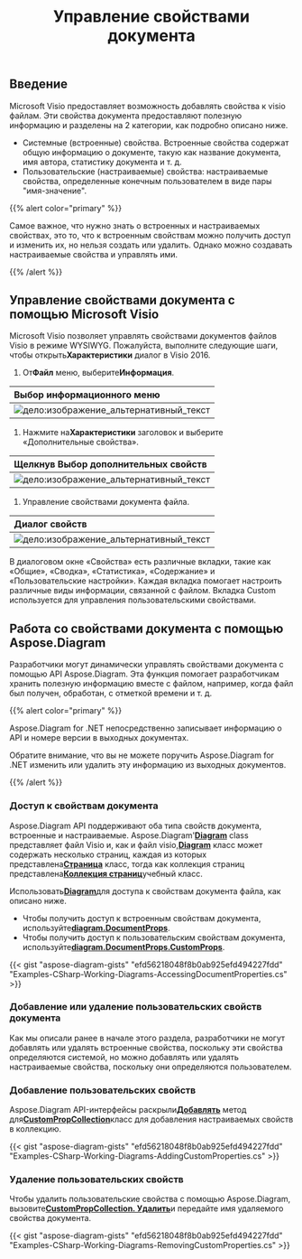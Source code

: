 ﻿---
title: Управление свойствами документа
linktitle: Свойства документа
type: docs
weight: 80
url: /ru/net/document-properties/
aliases: [/net/document-properties/]
description: Управление свойствами документа visio файлов.
---
## **Введение**

Microsoft Visio предоставляет возможность добавлять свойства к visio файлам. Эти свойства документа предоставляют полезную информацию и разделены на 2 категории, как подробно описано ниже.

- Системные (встроенные) свойства. Встроенные свойства содержат общую информацию о документе, такую как название документа, имя автора, статистику документа и т. д.
- Пользовательские (настраиваемые) свойства: настраиваемые свойства, определенные конечным пользователем в виде пары "имя-значение".

{{% alert color="primary" %}}

Самое важное, что нужно знать о встроенных и настраиваемых свойствах, это то, что к встроенным свойствам можно получить доступ и изменить их, но нельзя создать или удалить. Однако можно создавать настраиваемые свойства и управлять ими.

{{% /alert %}}

## **Управление свойствами документа с помощью Microsoft Visio**

 Microsoft Visio позволяет управлять свойствами документов файлов Visio в режиме WYSIWYG. Пожалуйста, выполните следующие шаги, чтобы открыть**Характеристики** диалог в Visio 2016.

1.  От**Файл** меню, выберите**Информация**.

|**Выбор информационного меню**|
|:- |
|![дело:изображение_альтернативный_текст](managing-document-properties_1.png)|
1.  Нажмите на**Характеристики** заголовок и выберите «Дополнительные свойства».

|**Щелкнув Выбор дополнительных свойств**|
|:- |
|![дело:изображение_альтернативный_текст](managing-document-properties_2.png)|
1. Управление свойствами документа файла.

|**Диалог свойств**|
|:- |
|![дело:изображение_альтернативный_текст](managing-document-properties_3.png)|
В диалоговом окне «Свойства» есть различные вкладки, такие как «Общие», «Сводка», «Статистика», «Содержание» и «Пользовательские настройки». Каждая вкладка помогает настроить различные виды информации, связанной с файлом. Вкладка Custom используется для управления пользовательскими свойствами.

## **Работа со свойствами документа с помощью Aspose.Diagram**

Разработчики могут динамически управлять свойствами документа с помощью API Aspose.Diagram. Эта функция помогает разработчикам хранить полезную информацию вместе с файлом, например, когда файл был получен, обработан, с отметкой времени и т. д.

{{% alert color="primary" %}}

Aspose.Diagram for .NET непосредственно записывает информацию о API и номере версии в выходных документах.

Обратите внимание, что вы не можете поручить Aspose.Diagram for .NET изменить или удалить эту информацию из выходных документов.

{{% /alert %}}

### **Доступ к свойствам документа**

 Aspose.Diagram API поддерживают оба типа свойств документа, встроенные и настраиваемые. Aspose.Diagram'[**Diagram**](https://reference.aspose.com/diagram/net/aspose.diagram/Diagram) class представляет файл Visio и, как и файл visio,[**Diagram**](https://reference.aspose.com/diagram/net/aspose.diagram/Diagram) класс может содержать несколько страниц, каждая из которых представлена[**Страница**](https://reference.aspose.com/diagram/net/aspose.diagram/page) класс, тогда как коллекция страниц представлена[**Коллекция страниц**](https://reference.aspose.com/diagram/net/aspose.diagram/pagecollection)учебный класс.

 Использовать[**Diagram**](https://reference.aspose.com/diagram/net/aspose.diagram/Diagram)для доступа к свойствам документа файла, как описано ниже.

- Чтобы получить доступ к встроенным свойствам документа, используйте[**diagram.DocumentProps**](https://reference.aspose.com/diagram/net/aspose.diagram/documentproperties).
-  Чтобы получить доступ к пользовательским свойствам документа, используйте[**diagram.DocumentProps.CustomProps**](https://reference.aspose.com/diagram/net/aspose.diagram/documentproperties/properties/customprops).

{{< gist "aspose-diagram-gists" "efd56218048f8b0ab925efd494227fdd" "Examples-CSharp-Working-Diagrams-AccessingDocumentProperties.cs" >}}

### **Добавление или удаление пользовательских свойств документа**

Как мы описали ранее в начале этого раздела, разработчики не могут добавлять или удалять встроенные свойства, поскольку эти свойства определяются системой, но можно добавлять или удалять настраиваемые свойства, поскольку они определяются пользователем.

### **Добавление пользовательских свойств**

 Aspose.Diagram API-интерфейсы раскрыли[**Добавлять**](https://reference.aspose.com/diagram/net/aspose.diagram/custompropcollection/methods/add) метод для[**CustomPropCollection**](https://reference.aspose.com/diagram/net/aspose.diagram/custompropcollection)класс для добавления настраиваемых свойств в коллекцию.

{{< gist "aspose-diagram-gists" "efd56218048f8b0ab925efd494227fdd" "Examples-CSharp-Working-Diagrams-AddingCustomProperties.cs" >}}

### **Удаление пользовательских свойств**

 Чтобы удалить пользовательские свойства с помощью Aspose.Diagram, вызовите[**CustomPropCollection. Удалить**](https://reference.aspose.com/diagram/net/aspose.diagram/custompropcollection/methods/remove)и передайте имя удаляемого свойства документа.

{{< gist "aspose-diagram-gists" "efd56218048f8b0ab925efd494227fdd" "Examples-CSharp-Working-Diagrams-RemovingCustomProperties.cs" >}}
